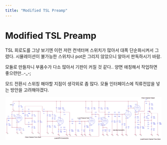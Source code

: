 ```yaml
---
title: "Modified TSL Preamp"
---
```

# Modified TSL Preamp

TSL 회로도를 그냥 보기엔 이런 저런 컨넥터며 스위치가 많아서 대폭 단순화시켜서 그렸다. 시뮬레이션이 불가능한 스위치나 pot은 그리지 않았으니 알아서 판독하시기 바람.

모듈로 만들자니 부품수가 다소 많아서 기판이 커질 것 같다..
양면 애칭해서 작업하면 좋으련만..-_-;

모드 전환시 스위칭 해야할 지점이 생각외로 좀 많다. 모듈 인터페이스에 직류전압을 넣는 방안을 고려해야겠다. 

![image](/assets/images/3b02370dc8156b68ec50cb8ccc187661.png)



